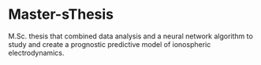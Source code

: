 # Master-sThesis
M.Sc. thesis that combined data analysis and a neural network algorithm to study and create a prognostic predictive model of ionospheric electrodynamics.
